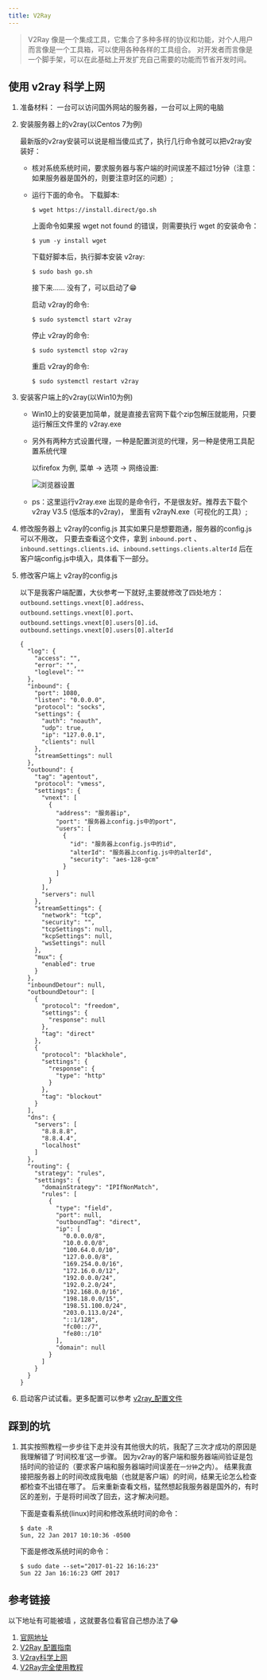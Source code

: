 ```yaml
---
title: V2Ray
---
```


> V2Ray 像是一个集成工具，它集合了多种多样的协议和功能，对个人用户而言像是一个工具箱，可以使用各种各样的工具组合。
对开发者而言像是一个脚手架，可以在此基础上开发扩充自己需要的功能而节省开发时间。

## 使用 v2ray 科学上网

1. 准备材料： 一台可以访问国外网站的服务器，一台可以上网的电脑

2. 安装服务器上的v2ray(以Centos 7为例)

    最新版的v2ray安装可以说是相当傻瓜式了，执行几行命令就可以把v2ray安装好：
    * 核对系统系统时间，要求服务器与客户端的时间误差不超过1分钟（注意：如果服务器是国外的，则要注意时区的问题）;
    
    * 运行下面的命令。
        下载脚本:
        ``` 
        $ wget https://install.direct/go.sh
        ```
        
        上面命令如果报 wget not found 的错误，则需要执行 wget 的安装命令：
        ``` 
        $ yum -y install wget
        ```
        
        下载好脚本后，执行脚本安装 v2ray:
        ``` 
        $ sudo bash go.sh
        ```
        
        接下来…… 没有了，可以启动了😁
        
        启动 v2ray的命令:
        ``` 
        $ sudo systemctl start v2ray
        ```
        
        停止 v2ray的命令:
        ``` 
        $ sudo systemctl stop v2ray
        ```
        
        重启 v2ray的命令:
        ``` 
        $ sudo systemctl restart v2ray
        ```
        
3. 安装客户端上的v2ray(以Win10为例)
    * Win10上的安装更加简单，就是直接去官网下载个zip包解压就能用，只要运行解压文件里的 v2ray.exe
    * 另外有两种方式设置代理，一种是配置浏览的代理，另一种是使用工具配置系统代理
    
        以firefox 为例, 菜单 -> 选项 -> 网络设置:
        
        ![浏览器设置](/img/firefox_setting.png)
        
    * ps：这里运行v2ray.exe 出现的是命令行，不是很友好。推荐去下载个v2ray V3.5 (低版本的v2ray)， 里面有 v2rayN.exe（可视化的工具）;

4. 修改服务器上 v2ray的config.js
    其实如果只是想要跑通，服务器的config.js可以不用改，
    只要去查看这个文件，拿到 `inbound.port` 、`inbound.settings.clients.id`、`inbound.settings.clients.alterId` 后在客户端config.js中填入，具体看下一部分。

5. 修改客户端上 v2ray的config.js

    以下是我客户端配置，大伙参考一下就好,主要就修改了四处地方：
    `outbound.settings.vnext[0].address`、`outbound.settings.vnext[0].port`、`outbound.settings.vnext[0].users[0].id`、`outbound.settings.vnext[0].users[0].alterId`

    ``` 
    {
      "log": {
        "access": "",
        "error": "",
        "loglevel": ""
      },
      "inbound": {
        "port": 1080,
        "listen": "0.0.0.0",
        "protocol": "socks",
        "settings": {
          "auth": "noauth",
          "udp": true,
          "ip": "127.0.0.1",
          "clients": null
        },
        "streamSettings": null
      },
      "outbound": {
        "tag": "agentout",
        "protocol": "vmess",
        "settings": {
          "vnext": [
            {
              "address": "服务器ip",
              "port": "服务器上config.js中的port",
              "users": [
                {
                  "id": "服务器上config.js中的id",
                  "alterId": "服务器上config.js中的alterId",
                  "security": "aes-128-gcm"
                }
              ]
            }
          ],
          "servers": null
        },
        "streamSettings": {
          "network": "tcp",
          "security": "",
          "tcpSettings": null,
          "kcpSettings": null,
          "wsSettings": null
        },
        "mux": {
          "enabled": true
        }
      },
      "inboundDetour": null,
      "outboundDetour": [
        {
          "protocol": "freedom",
          "settings": {
            "response": null
          },
          "tag": "direct"
        },
        {
          "protocol": "blackhole",
          "settings": {
            "response": {
              "type": "http"
            }
          },
          "tag": "blockout"
        }
      ],
      "dns": {
        "servers": [
          "8.8.8.8",
          "8.8.4.4",
          "localhost"
        ]
      },
      "routing": {
        "strategy": "rules",
        "settings": {
          "domainStrategy": "IPIfNonMatch",
          "rules": [
            {
              "type": "field",
              "port": null,
              "outboundTag": "direct",
              "ip": [
                "0.0.0.0/8",
                "10.0.0.0/8",
                "100.64.0.0/10",
                "127.0.0.0/8",
                "169.254.0.0/16",
                "172.16.0.0/12",
                "192.0.0.0/24",
                "192.0.2.0/24",
                "192.168.0.0/16",
                "198.18.0.0/15",
                "198.51.100.0/24",
                "203.0.113.0/24",
                "::1/128",
                "fc00::/7",
                "fe80::/10"
              ],
              "domain": null
            }
          ]
        }
      }
    }
    ```

6. 启动客户试试看。更多配置可以参考 [v2ray_配置文件](https://www.v2ray.com/chapter_02/)

## 踩到的坑
1.  其实按照教程一步步往下走并没有其他很大的坑，我配了三次才成功的原因是我理解错了‘时间校准’这一步骤。
    因为v2ray的客户端和服务器端间验证是包括时间的验证的（要求客户端和服务器端时间误差在`一分钟`之内）。
    结果我直接把服务器上的时间改成我电脑（也就是客户端）的时间，结果无论怎么检查都检查不出错在哪了。
    后来重新查看文档，猛然想起我服务器是国外的，有时区的差别，于是将时间改了回去，这才解决问题。
    
    下面是查看系统(linux)时间和修改系统时间的命令：
    
    ``` 
    $ date -R
    Sun, 22 Jan 2017 10:10:36 -0500
    ```
    
    下面是修改系统时间的命令：
    
    ``` 
    $ sudo date --set="2017-01-22 16:16:23"
    Sun 22 Jan 16:16:23 GMT 2017
    ```

## 参考链接
以下地址有可能被墙 ，这就要各位看官自己想办法了😂
1. [官网地址](https://www.v2ray.com/)
2. [V2Ray 配置指南](https://toutyrater.github.io/)
3. [V2ray科学上网](http://www.gonewto.com/?post/gweuy4)
4. [V2Ray完全使用教程](https://yuan.ga/v2ray-complete-tutorial/)